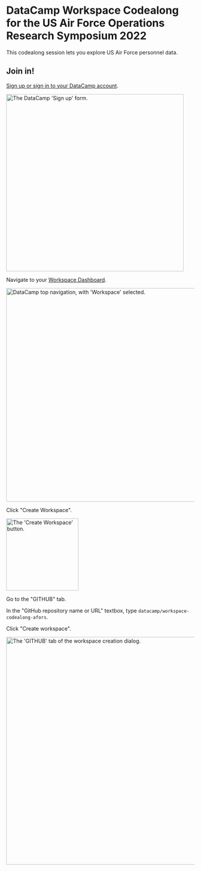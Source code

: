 # DataCamp Workspace Codealong for the US Air Force Operations Research Symposium 2022

This codealong session lets you explore US Air Force personnel data.

## Join in!

[Sign up or sign in to your DataCamp account](https://www.datacamp.com/).

<img width="474" alt="The DataCamp 'Sign up' form." src="https://user-images.githubusercontent.com/197589/163228860-74ccf893-77dc-4a29-a812-4d740b0cf9fc.png">

Navigate to your [Workspace Dashboard](https://app.datacamp.com/workspace/dashboard).

<img width="571" alt="DataCamp top navigation, with 'Workspace' selected." src="https://user-images.githubusercontent.com/197589/163227714-c107e2ac-c024-461f-a5ea-5b04d2a50b77.png">

Click "Create Workspace".

<img width="193" alt="The 'Create Workspace' button." src="https://user-images.githubusercontent.com/197589/163227908-c9c83408-15e5-4fdd-b599-9a5747dea136.png">

Go to the "GITHUB" tab.

In the "GitHub repository name or URL" textbox, type `datacamp/workspace-codealong-afors`.

Click "Create workspace".

<img width="609" alt="The 'GITHUB' tab of the workspace creation dialog." src="https://user-images.githubusercontent.com/197589/163228061-d9534318-1740-417b-b5ff-3674d22efe94.png">


